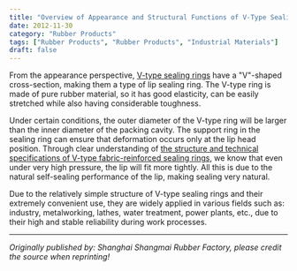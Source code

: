 ```yaml
---
title: "Overview of Appearance and Structural Functions of V-Type Sealing Rings"
date: 2012-11-30
category: "Rubber Products"
tags: ["Rubber Products", "Rubber Products", "Industrial Materials"]
draft: false
---
```


From the appearance perspective, [V-type sealing rings](http://www.smpolymer.com/) have a "V"-shaped cross-section, making them a type of lip sealing ring. The V-type ring is made of pure rubber material, so it has good elasticity, can be easily stretched while also having considerable toughness.

Under certain conditions, the outer diameter of the V-type ring will be larger than the inner diameter of the packing cavity. The support ring in the sealing ring can ensure that deformation occurs only at the lip head position. Through clear understanding of [the structure and technical specifications of V-type fabric-reinforced sealing rings](http://www.smpolymer.com/xiangjiaozhipin/148/), we know that even under very high pressure, the lip will fit more tightly. All this is due to the natural self-sealing performance of the lip, making sealing very natural.

Due to the relatively simple structure of V-type sealing rings and their extremely convenient use, they are widely applied in various fields such as: industry, metalworking, lathes, water treatment, power plants, etc., due to their high and stable reliability during work processes.

---

*Originally published by: Shanghai Shangmai Rubber Factory, please credit the source when reprinting!*